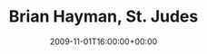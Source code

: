 ---
templateKey: event
guid: 089501e4-6eab-11ea-99c5-002590d1d1b0
date: 2009-11-01T16:00:00+00:00
eventTime: '4pm'
title: Brian Hayman, St. Judes
artist: Brian Hayman
city: Oakville
venue: St. Judes
group: Tim Shia
guests: Rob Sommerville
---